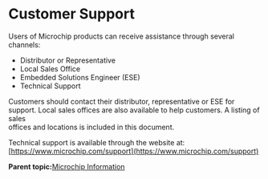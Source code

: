 # Customer Support

Users of Microchip products can receive assistance through several<br /> channels:

-   Distributor or Representative
-   Local Sales Office
-   Embedded Solutions Engineer \(ESE\)
-   Technical Support

Customers should contact their distributor, representative or ESE for<br /> support. Local sales offices are also available to help customers. A listing of sales<br /> offices and locations is included in this document.

Technical support is available through the website at: [https://www.microchip.com/support](https://www.microchip.com/support)

**Parent topic:**[Microchip Information](GUID-0FB3F908-88EE-45CE-94F5-E97AF9049C9B.md)

